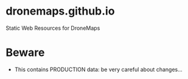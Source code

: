 # dronemaps.github.io
Static Web Resources for DroneMaps

# Beware
- This contains PRODUCTION data: be very careful about changes...
